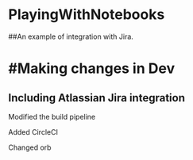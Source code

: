 # PlayingWithNotebooks

##An example of integration with Jira. 

#Making changes in Dev
=======
## Including Atlassian Jira integration

Modified the build pipeline

Added CircleCI

Changed orb
